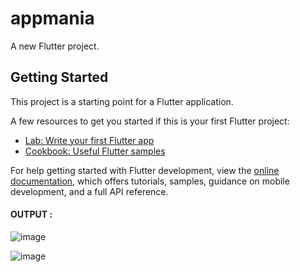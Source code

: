 # appmania

A new Flutter project.

## Getting Started

This project is a starting point for a Flutter application.

A few resources to get you started if this is your first Flutter project:

- [Lab: Write your first Flutter app](https://docs.flutter.dev/get-started/codelab)
- [Cookbook: Useful Flutter samples](https://docs.flutter.dev/cookbook)

For help getting started with Flutter development, view the
[online documentation](https://docs.flutter.dev/), which offers tutorials,
samples, guidance on mobile development, and a full API reference.

#### OUTPUT :

![image](https://github.com/SimranPanjwani0/Core_Flutter/assets/145319273/74f362b9-5d96-47aa-8274-d60b750881fe)

![image](https://github.com/SimranPanjwani0/Core_Flutter/assets/145319273/3c1333da-dbb1-4970-acf6-0a9e3ab302cf)


